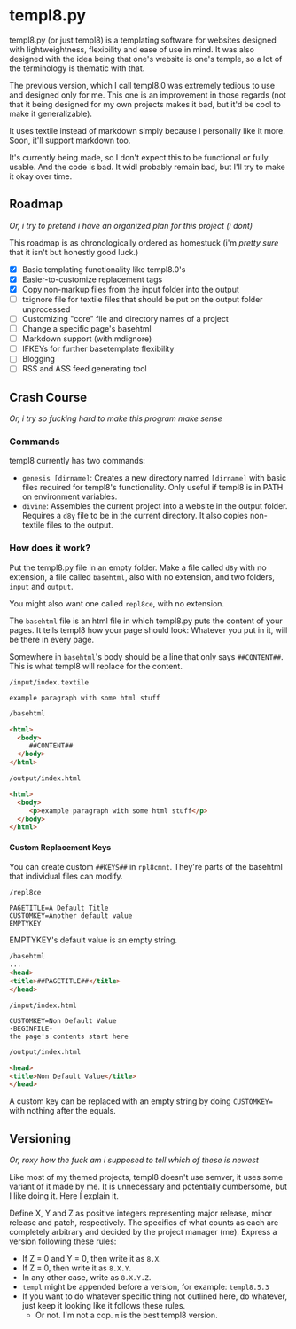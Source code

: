 # templ8.py

templ8.py (or just templ8) is a templating software for websites designed with lightweightness, flexibility and ease of use in mind. It was also designed with the idea being that one's website is one's temple, so a lot of the terminology is thematic with that.

The previous version, which I call templ8.0 was extremely tedious to use and designed only for me. This one is an improvement in those regards (not that it being designed for my own projects makes it bad, but it'd be cool to make it generalizable).

It uses textile instead of markdown simply because I personally like it more. Soon, it'll support markdown too.

It's currently being made, so I don't expect this to be functional or fully usable. And the code is bad. It widl probably remain bad, but I'll try to make it okay over time.

## Roadmap
*Or, i try to pretend i have an organized plan for this project (i dont)*

This roadmap is as chronologically ordered as homestuck (i'm _pretty sure_ that it isn't but honestly good luck.)

- [x] Basic templating functionality like templ8.0's
- [x] Easier-to-customize replacement tags
- [x] Copy non-markup files from the input folder into the output
- [ ] txignore file for textile files that should be put on the output folder unprocessed
- [ ] Customizing "core" file and directory names of a project
- [ ] Change a specific page's basehtml
- [ ] Markdown support (with mdignore)
- [ ] IFKEYs for further basetemplate flexibility
- [ ] Blogging
- [ ] RSS and ASS feed generating tool

## Crash Course
*Or, i try so fucking hard to make this program make sense*

### Commands
templ8 currently has two commands:

- `genesis [dirname]`: Creates a new directory named `[dirname]` with basic files required for templ8's functionality. Only useful if templ8 is in PATH on environment variables.
- `divine`: Assembles the current project into a website in the output folder. Requires a `d8y` file to be in the current directory. It also copies non-textile files to the output.

### How does it work?
Put the templ8.py file in an empty folder. Make a file called `d8y` with no extension, a file called `basehtml`, also with no extension, and two folders, `input` and `output`.

You might also want one called `repl8ce`, with no extension.

The `basehtml` file is an html file in which templ8.py puts the content of your pages. It tells templ8 how your page should look: Whatever you put in it, will be there in every page.

Somewhere in `basehtml`'s body should be a line that only says `##CONTENT##`. This is what templ8 will replace for the content.

```textile
/input/index.textile

example paragraph with some html stuff
```


```html
/basehtml

<html>
  <body>
     ##CONTENT##
  </body>
</html>
```

```html
/output/index.html

<html>
  <body>
     <p>example paragraph with some html stuff</p>
  </body>
</html>
```

#### Custom Replacement Keys

You can create custom `##KEYS##` in `rpl8cmnt`. They're parts of the basehtml that individual files can modify.

```plaintext
/repl8ce

PAGETITLE=A Default Title
CUSTOMKEY=Another default value
EMPTYKEY
```

EMPTYKEY's default value is an empty string.

```html
/basehtml
...
<head>
<title>##PAGETITLE##</title>
</head>
```


```plaintext
/input/index.html

CUSTOMKEY=Non Default Value
-BEGINFILE-
the page's contents start here
```

```html
/output/index.html

<head>
<title>Non Default Value</title>
</head>
```

A custom key can be replaced with an empty string by doing `CUSTOMKEY=` with nothing after the equals.

## Versioning
*Or, roxy how the fuck am i supposed to tell which of these is newest*

Like most of my themed projects, templ8 doesn't use semver, it uses some variant of it made by me. It is unnecessary and potentially cumbersome, but I like doing it. Here I explain it.

Define X, Y and Z as positive integers representing major release, minor release and patch, respectively. The specifics of what counts as each are completely arbitrary and decided by the project manager (me). Express a version following these rules:

- If Z = 0 and Y = 0, then write it as `8.X`.
- If Z = 0, then write it as `8.X.Y`.
- In any other case, write as `8.X.Y.Z`.
- `templ` might be appended before a version, for example: `templ8.5.3`
- If you want to do whatever specific thing not outlined here, do whatever, just keep it looking like it follows these rules.
  - Or not. I'm not a cop. `π` is the best templ8 version.
